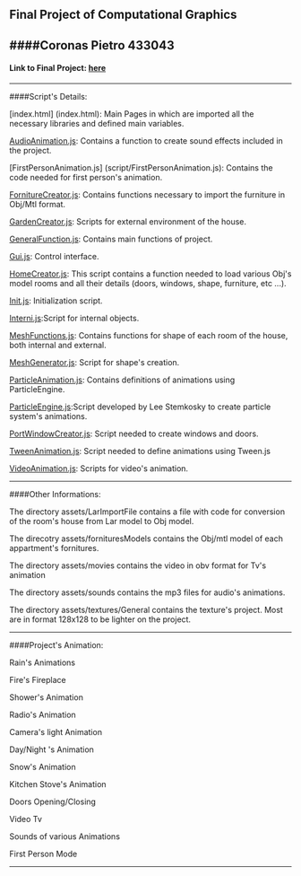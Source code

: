 Final Project of Computational Graphics
---------------------------------------

####Coronas Pietro
433043
---------------------------------------

#### Link to Final Project: [here](http://PCoronas90.github.io/final_project/index.html)
---------------------------------------

####Script's Details:

[index.html] (index.html): Main Pages in which are imported all the necessary libraries and defined  main variables.

[AudioAnimation.js](script/AudioAnimation.js): Contains a function to create sound effects included in the project.

[FirstPersonAnimation.js] (script/FirstPersonAnimation.js): Contains the code needed for first person's animation.

[FornitureCreator.js](script/FornitureCreator.js/): Contains  functions necessary to import the furniture in Obj/Mtl format.

[GardenCreator.js](script/GardenCreator.js): Scripts for  external environment of the house.

[GeneralFunction.js](script/GeneralFunction.js): Contains  main functions of  project.

[Gui.js](script/Gui.js): Control interface.

[HomeCreator.js](script/HomeCreator.js): This script contains a function needed to load various Obj's model rooms and all their details (doors, windows, shape, furniture, etc ...).

[Init.js](script/Init.js): Initialization script.

[Interni.js](script/Interni.js):Script for internal objects.

[MeshFunctions.js](script/MeshFunctions.js): Contains functions for shape of each room of the house, both internal and external.

[MeshGenerator.js](script/MeshGenerator.js): Script for shape's creation.

[ParticleAnimation.js](script/ParticleAnimation.js): Contains  definitions of animations using ParticleEngine.

[ParticleEngine.js](script/ParticleEngine.js):Script developed by Lee Stemkosky to create particle system's animations. 

[PortWindowCreator.js](script/PortWindowCreator.js): Script needed to create windows and doors.
 
[TweenAnimation.js](script/TweenAnimation.js): Script needed to define animations using Tween.js

[VideoAnimation.js](script/VideoAnimation.js):  Scripts for video's animation.

----------------------------------------
####Other Informations:

The directory assets/LarImportFile contains a file with code for conversion of the room's house from Lar model to Obj model.

The direcotry assets/fornituresModels contains the Obj/mtl model of each appartment's fornitures.

The directory assets/movies contains the video in obv format for  Tv's animation

The directory assets/sounds contains the mp3 files for  audio's animations.

The directory assets/textures/General contains the texture's project. Most are in  format 128x128 to be lighter on the project.

---------------------------------------
####Project's Animation:

Rain's Animations

Fire's Fireplace

Shower's Animation

Radio's Animation

Camera's light Animation

Day/Night 's Animation

Snow's Animation

Kitchen Stove's Animation

Doors Opening/Closing

Video Tv

Sounds of various Animations

First Person Mode

-------------------------------------------------------------




